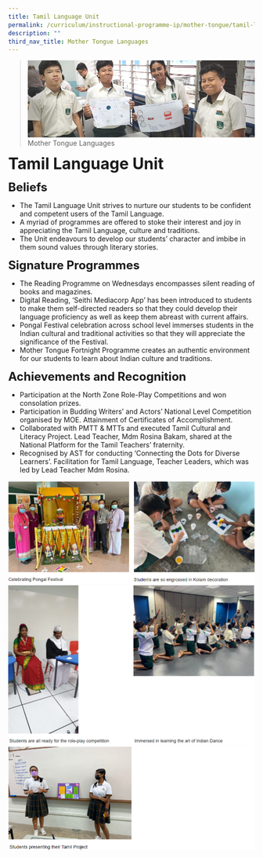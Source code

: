 ```yaml
---
title: Tamil Language Unit
permalink: /curriculum/instructional-programme-ip/mother-tongue/tamil-language-unit
description: ""
third_nav_title: Mother Tongue Languages
---
```


>![](/images/Curriculum/Curriculum.jpg)
>Mother Tongue Languages

**<font size=6>Tamil Language Unit</font>**

**<font size=5>Beliefs</font>**

*   The Tamil Language Unit strives to nurture our students to be confident and competent users of the Tamil Language.
*   A myriad of programmes are offered to stoke their interest and joy in appreciating the Tamil Language, culture and traditions.
*   The Unit endeavours to develop our students’ character and imbibe in them sound values through literary stories.   <br>

**<font size=5>Signature Programmes</font>**


*   The Reading Programme on Wednesdays encompasses silent reading of books and magazines. 
*   Digital Reading, ‘Seithi Mediacorp App’ has been introduced to students to make them self-directed readers so that they could develop their language proficiency as well as keep them abreast with current affairs.  
*   Pongal Festival celebration across school level immerses students in the Indian cultural and traditional activities so that they will appreciate the significance of the Festival.
*   Mother Tongue Fortnight Programme creates an authentic environment for our students to learn about Indian culture and traditions.

**<font size=5>Achievements and Recognition</font>**


*   Participation at the North Zone Role-Play Competitions and won consolation prizes. 
*   Participation in Budding Writers’ and Actors’ National Level Competition organised by MOE. Attainment of Certificates of Accomplishment.
*   Collaborated with PMTT & MTTs and executed Tamil Cultural and Literacy Project. Lead Teacher, Mdm Rosina Bakam, shared at the National Platform for the Tamil Teachers’ fraternity.
*   Recognised by AST for conducting ‘Connecting the Dots for Diverse Learners’. Facilitation for Tamil Language, Teacher Leaders, which was led by Lead Teacher Mdm Rosina.

![](/images/Curriculum/Tamil%201.png)
![](/images/Curriculum/Tamil%202.png)
![](/images/Curriculum/Tamil%203.png)